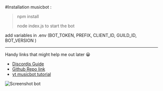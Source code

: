  #Installation musicbot :
>npm install
> 
>node index.js to start the bot

add variables in .env (BOT_TOKEN, PREFIX, CLIENT_ID, GUILD_ID, BOT_VERSION )

<hr>

Handy links that might help me out later 😀

- [Discordjs Guide](https://discordjs.guide/#before-you-begin)
- [Github Repo link](https://github.com/xanderkoen/Musicbot)
- [yt musicbot tutorial](https://youtu.be/3Iegimr8Qc0?si=7UvWGWgUxpAqYTRn)


![Screenshot bot](https://cdn.discordapp.com/attachments/937647037468532778/1245724654564278272/image.png?ex=6659cafe&is=6658797e&hm=e5fd4b4b43dabc8941e64eee0f24d120c1a4889a9fe4eea7ba84f7082a7bd304&)

